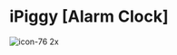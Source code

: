 # iPiggy [Alarm Clock]

![icon-76 2x](https://cloud.githubusercontent.com/assets/19171147/26188361/c3dec14c-3b6c-11e7-93cc-83b6e7a8b946.png)

